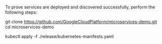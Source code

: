 To prove services are deployed and discovered successfully, perform the following steps:

git clone https://github.com/GoogleCloudPlatform/microservices-demo.git cd microservices-demo

kubectl apply -f ./release/kubernetes-manifests.yaml